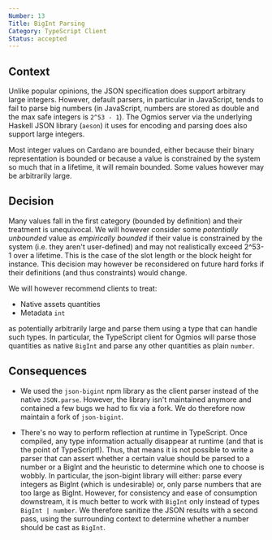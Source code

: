 ```yaml
---
Number: 13
Title: BigInt Parsing
Category: TypeScript Client
Status: accepted 
---
```


<!-- ADR template adapted from Michael Nygard's -->

## Context

<!-- What is the issue that we're seeing that is motivating this decision or change? -->

Unlike popular opinions, the JSON specification does support arbitrary large integers. However, default parsers, in particular in JavaScript, tends to fail to parse big numbers (in JavaScript, numbers are stored as double and the max safe integers is `2^53 - 1`). The Ogmios server via the underlying Haskell JSON library (`aeson`) it uses for encoding and parsing does also support large integers. 

Most integer values on Cardano are bounded, either because their binary representation is bounded or because a value is constrained by the system so much that in a lifetime, it will remain bounded. Some values however may be arbitrarily large. 

## Decision

<!-- What is the change that we're proposing and/or doing? -->

Many values fall in the first category (bounded by definition) and their treatment is unequivocal. We will however consider some _potentially unbounded_ value as _empirically bounded_ if their value is constrained by the system (i.e. they aren't user-defined) and may not realistically exceed 2^53-1 over a lifetime. This is the case of the slot length or the block height for instance. This decision may however be reconsidered on future hard forks if their definitions (and thus constraints) would change. 

We will however recommend clients to treat:

- Native assets quantities
- Metadata `int` 

as potentially arbitrarily large and parse them using a type that can handle such types. In particular, the TypeScript client for Ogmios will parse those quantities as native `BigInt` and parse any other quantities as plain `number`.

## Consequences

<!-- What becomes easier or more difficult to do because of this change? -->

- We used the `json-bigint` npm library as the client parser instead of the native `JSON.parse`. However, the library isn't maintained anymore and contained a few bugs we had to fix via a fork. We do therefore now maintain a fork of `json-bigint`. 

- There's no way to perform reflection at runtime in TypeScript. Once compiled, any type information actually disappear at runtime (and that is the point of TypeScript!). Thus, that means it is not possible to write a parser that can assert whether a certain value should be parsed to a number or a BigInt and the heuristic to determine which one to choose is wobbly. In particular, the json-bigint library will either: parse every integers as BigInt (which is undesirable) or, only parse numbers that are too large as BigInt. However, for consistency and ease of consumption downstream, it is much better to work with `BigInt` only instead of types `BigInt | number`. We therefore sanitize the JSON results with a second pass, using the surrounding context to determine whether a number should be cast as `BigInt`. 
